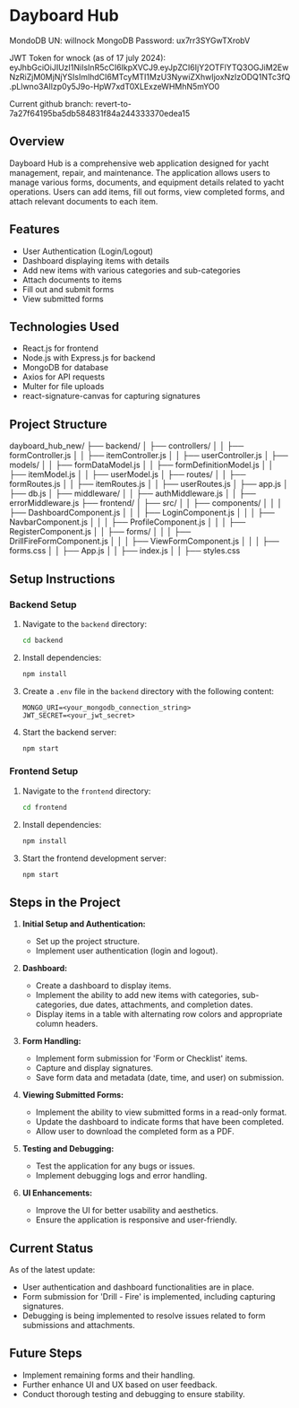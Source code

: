 # Dayboard Hub

MondoDB UN: willnock
MongoDB Password: ux7rr3SYGwTXrobV

JWT Token for wnock (as of 17 july 2024): eyJhbGciOiJIUzI1NiIsInR5cCI6IkpXVCJ9.eyJpZCI6IjY2OTFlYTQ3OGJiM2EwNzRiZjM0MjNjYSIsImlhdCI6MTcyMTI1MzU3NywiZXhwIjoxNzIzODQ1NTc3fQ.pLlwno3AIlzp0y5J9o-HpW7xdT0XLExzeWHMhN5mYO0

Current github branch: revert-to-7a27f64195ba5db584831f84a244333370edea15

## Overview
Dayboard Hub is a comprehensive web application designed for yacht management, repair, and maintenance. The application allows users to manage various forms, documents, and equipment details related to yacht operations. Users can add items, fill out forms, view completed forms, and attach relevant documents to each item.

## Features
- User Authentication (Login/Logout)
- Dashboard displaying items with details
- Add new items with various categories and sub-categories
- Attach documents to items
- Fill out and submit forms
- View submitted forms

## Technologies Used
- React.js for frontend
- Node.js with Express.js for backend
- MongoDB for database
- Axios for API requests
- Multer for file uploads
- react-signature-canvas for capturing signatures

## Project Structure
dayboard_hub_new/
├── backend/
│ ├── controllers/
│ │ ├── formController.js
│ │ ├── itemController.js
│ │ ├── userController.js
│ ├── models/
│ │ ├── formDataModel.js
│ │ ├── formDefinitionModel.js
│ │ ├── itemModel.js
│ │ ├── userModel.js
│ ├── routes/
│ │ ├── formRoutes.js
│ │ ├── itemRoutes.js
│ │ ├── userRoutes.js
│ ├── app.js
│ ├── db.js
│ ├── middleware/
│ │ ├── authMiddleware.js
│ │ ├── errorMiddleware.js
├── frontend/
│ ├── src/
│ │ ├── components/
│ │ │ ├── DashboardComponent.js
│ │ │ ├── LoginComponent.js
│ │ │ ├── NavbarComponent.js
│ │ │ ├── ProfileComponent.js
│ │ │ ├── RegisterComponent.js
│ │ ├── forms/
│ │ │ ├── DrillFireFormComponent.js
│ │ │ ├── ViewFormComponent.js
│ │ │ ├── forms.css
│ │ ├── App.js
│ │ ├── index.js
│ │ ├── styles.css


## Setup Instructions

### Backend Setup
1. Navigate to the `backend` directory:
    ```sh
    cd backend
    ```
2. Install dependencies:
    ```sh
    npm install
    ```
3. Create a `.env` file in the `backend` directory with the following content:
    ```env
    MONGO_URI=<your_mongodb_connection_string>
    JWT_SECRET=<your_jwt_secret>
    ```
4. Start the backend server:
    ```sh
    npm start
    ```

### Frontend Setup
1. Navigate to the `frontend` directory:
    ```sh
    cd frontend
    ```
2. Install dependencies:
    ```sh
    npm install
    ```
3. Start the frontend development server:
    ```sh
    npm start
    ```

## Steps in the Project

1. **Initial Setup and Authentication:**
    - Set up the project structure.
    - Implement user authentication (login and logout).

2. **Dashboard:**
    - Create a dashboard to display items.
    - Implement the ability to add new items with categories, sub-categories, due dates, attachments, and completion dates.
    - Display items in a table with alternating row colors and appropriate column headers.

3. **Form Handling:**
    - Implement form submission for 'Form or Checklist' items.
    - Capture and display signatures.
    - Save form data and metadata (date, time, and user) on submission.

4. **Viewing Submitted Forms:**
    - Implement the ability to view submitted forms in a read-only format.
    - Update the dashboard to indicate forms that have been completed.
    - Allow user to download the completed form as a PDF.

5. **Testing and Debugging:**
    - Test the application for any bugs or issues.
    - Implement debugging logs and error handling.

6. **UI Enhancements:**
    - Improve the UI for better usability and aesthetics.
    - Ensure the application is responsive and user-friendly.

## Current Status
As of the latest update:
- User authentication and dashboard functionalities are in place.
- Form submission for 'Drill - Fire' is implemented, including capturing signatures.
- Debugging is being implemented to resolve issues related to form submissions and attachments.

## Future Steps
- Implement remaining forms and their handling.
- Further enhance UI and UX based on user feedback.
- Conduct thorough testing and debugging to ensure stability.
